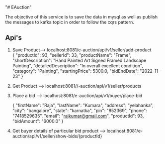 "# EAuction" 

The objective of this service is to save the data in mysql as well as publish the messages to kafka topic in order to follow the cqrs pattern.

Api's
-----


1. Save Product--> localhost:8081/e-auction/api/v1/seller/add-product   
{
    "productId": 93,
    "sellerId": 33,
    "productName": "Frame",
    "shortDescription": "Hand Painted Art Signed Framed Landscape Painting",
    "detailedDescription": "In overall  excellent condition",
    "category": "Painting",
    "startingPrice": 5300.0,
    "bidEndDate": "2022-11-23"
}

2.  Get Product --> localhost:8081//-auction/api/v1/seller/products

3. Place a bid -->  localhost:8081/e-auction/api/v1/buyer/place-bid

   {
    "firstName": "Raja",
    "lastName": "Kumara",
    "address": "yelahanka",
    "city": "bangalore",
    "state": "karnatka",
    "pin": "852369",
    "phone": "7418529635",
    "email": "rajkumar@gmail.com",
    "productId": 93,
    "bidAmount": "6000.0"
}

4. Get buyer details of particular bid product --> localhost:8081/e-auction/api/v1/seller/show-bids/{productId}

   
